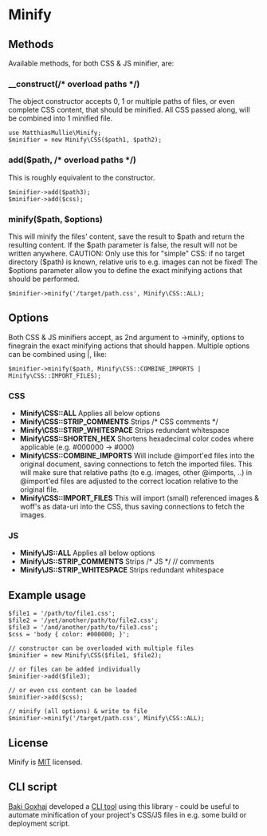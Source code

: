 # Minify

## Methods
Available methods, for both CSS & JS minifier, are:

### __construct(/* overload paths */)
The object constructor accepts 0, 1 or multiple paths of files, or even complete CSS content, that should be minified.
All CSS passed along, will be combined into 1 minified file.

    use MatthiasMullie\Minify;
    $minifier = new Minify\CSS($path1, $path2);

### add($path, /* overload paths */)
This is roughly equivalent to the constructor.

    $minifier->add($path3);
    $minifier->add($css);

### minify($path, $options)
This will minify the files' content, save the result to $path and return the resulting content.
If the $path parameter is false, the result will not be written anywhere. CAUTION: Only use this for "simple" CSS: if no target directory ($path) is known, relative uris to e.g. images can not be fixed!
The $options parameter allow you to define the exact minifying actions that should be performed.

    $minifier->minify('/target/path.css', Minify\CSS::ALL);

## Options
Both CSS & JS minifiers accept, as 2nd argument to ->minify, options to finegrain the exact minifying actions that should happen.
Multiple options can be combined using |, like:

    $minifier->minify($path, Minify\CSS::COMBINE_IMPORTS | Minify\CSS::IMPORT_FILES);

### CSS
* **Minify\CSS::ALL**
Applies all below options
* **Minify\CSS::STRIP_COMMENTS**
Strips /* CSS comments */
* **Minify\CSS::STRIP_WHITESPACE**
Strips redundant whitespace
* **Minify\CSS::SHORTEN_HEX**
Shortens hexadecimal color codes where applicable (e.g. #000000 -> #000)
* **Minify\CSS::COMBINE_IMPORTS**
Will include @import'ed files into the original document, saving connections to fetch the imported files.
This will make sure that relative paths (to e.g. images, other @imports, ..) in @import'ed files are adjusted to the correct location relative to the original file.
* **Minify\CSS::IMPORT_FILES**
This will import (small) referenced images & woff's as data-uri into the CSS, thus saving connections to fetch the images.

### JS
* **Minify\JS::ALL**
Applies all below options
* **Minify\JS::STRIP_COMMENTS**
Strips /* JS */ // comments
* **Minify\JS::STRIP_WHITESPACE**
Strips redundant whitespace

## Example usage
    $file1 = '/path/to/file1.css';
    $file2 = '/yet/another/path/to/file2.css';
    $file3 = '/and/another/path/to/file3.css';
    $css = 'body { color: #000000; }';

    // constructor can be overloaded with multiple files
    $minifier = new Minify\CSS($file1, $file2);

    // or files can be added individually
    $minifier->add($file3);

    // or even css content can be loaded
    $minifier->add($css);

    // minify (all options) & write to file
    $minifier->minify('/target/path.css', Minify\CSS::ALL);

## License
Minify is [MIT](http://opensource.org/licenses/MIT) licensed.

## CLI script
[Baki Goxhaj](https://github.com/banago) developed a [CLI tool](https://github.com/banago/CLI-Minify) using this library - could be useful to automate minification of your project's CSS/JS files in e.g. some build or deployment script.
